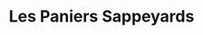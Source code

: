 ---
title: "Les Paniers Sappeyards"
url: /le-sappey-en-chartreuse/les-paniers-sappeyards/
shop: magasin de campagne
---